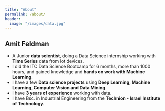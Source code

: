 ```yaml
---
title: "About"
permalink: /about/
header:
  image: "/images/data.jpg"
---
```

## Amit Feldman

* A Junior **data scientist**, doing a Data Science internship working with **Time Series** data from Iot devices.
* I did the ITC Data Science Bootcamp for 6 months, more than 1000 hours, and gained knowledge and **hands on work with Machine Learning**.
* I have a few **Data science projects** using **Deep Learning, Machine Learning, Computer Vision and Data Mining**.
* I have **3 years of experience** working with data.
* I have Bsc. in Industrial Engineering from the **Technion - Israel Institute of Technology**.
